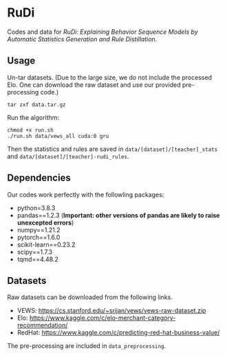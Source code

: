 # RuDi

Codes and data for *RuDi: Explaining Behavior Sequence Models by Automatic Statistics Generation and Rule Distillation*.

## Usage

Un-tar datasets. (Due to the large size, we do not include the processed Elo. One can download the raw dataset and use our provided pre-processing code.)
```
tar zxf data.tar.gz
```

Run the algorithm:
```
chmod +x run.sh
./run.sh data/vews_all cuda:0 gru
```

Then the statistics and rules are saved in `data/[dataset]/[teacher]_stats` and `data/[dataset]/[teacher]-rudi_rules`.



## Dependencies

Our codes work perfectly with the followling packages:

- python=3.8.3
- pandas==1.2.3 (**Important: other versions of pandas are likely to raise unexcepted errors**)
- numpy==1.21.2
- pytorch==1.6.0
- scikit-learn==0.23.2
- scipy==1.7.3
- tqmd==4.48.2


## Datasets

Raw datasets can be downloaded from the following links.

- VEWS: https://cs.stanford.edu/~srijan/vews/vews-raw-dataset.zip
- Elo: https://www.kaggle.com/c/elo-merchant-category-recommendation/
- RedHat: https://www.kaggle.com/c/predicting-red-hat-business-value/

The pre-processing are included in `data_preprocessing`.
